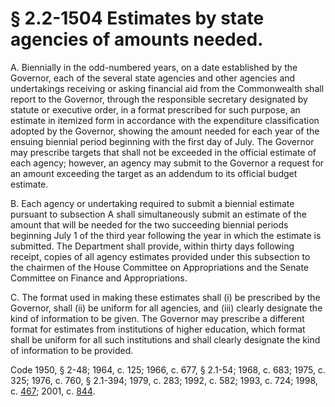 # § 2.2-1504 Estimates by state agencies of amounts needed.

<p>A. Biennially in the odd-numbered years, on a date established by the Governor, each of the several state agencies and other agencies and undertakings receiving or asking financial aid from the Commonwealth shall report to the Governor, through the responsible secretary designated by statute or executive order, in a format prescribed for such purpose, an estimate in itemized form in accordance with the expenditure classification adopted by the Governor, showing the amount needed for each year of the ensuing biennial period beginning with the first day of July. The Governor may prescribe targets that shall not be exceeded in the official estimate of each agency; however, an agency may submit to the Governor a request for an amount exceeding the target as an addendum to its official budget estimate.</p><p>B. Each agency or undertaking required to submit a biennial estimate pursuant to subsection A shall simultaneously submit an estimate of the amount that will be needed for the two succeeding biennial periods beginning July 1 of the third year following the year in which the estimate is submitted. The Department shall provide, within thirty days following receipt, copies of all agency estimates provided under this subsection to the chairmen of the House Committee on Appropriations and the Senate Committee on Finance and Appropriations.</p><p>C. The format used in making these estimates shall (i) be prescribed by the Governor, shall (ii) be uniform for all agencies, and (iii) clearly designate the kind of information to be given. The Governor may prescribe a different format for estimates from institutions of higher education, which format shall be uniform for all such institutions and shall clearly designate the kind of information to be provided.</p><p>Code 1950, § 2-48; 1964, c. 125; 1966, c. 677, § 2.1-54; 1968, c. 683; 1975, c. 325; 1976, c. 760, § 2.1-394; 1979, c. 283; 1992, c. 582; 1993, c. 724; 1998, c. <a href='http://lis.virginia.gov/cgi-bin/legp604.exe?981+ful+CHAP0467'>467</a>; 2001, c. <a href='http://lis.virginia.gov/cgi-bin/legp604.exe?011+ful+CHAP0844'>844</a>.</p>